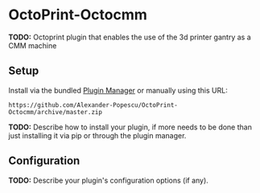 # OctoPrint-Octocmm

**TODO:** Octoprint plugin that enables the use of the 3d printer gantry as a CMM machine

## Setup

Install via the bundled [Plugin Manager](https://docs.octoprint.org/en/master/bundledplugins/pluginmanager.html)
or manually using this URL:

    https://github.com/Alexander-Popescu/OctoPrint-Octocmm/archive/master.zip

**TODO:** Describe how to install your plugin, if more needs to be done than just installing it via pip or through
the plugin manager.

## Configuration

**TODO:** Describe your plugin's configuration options (if any).
